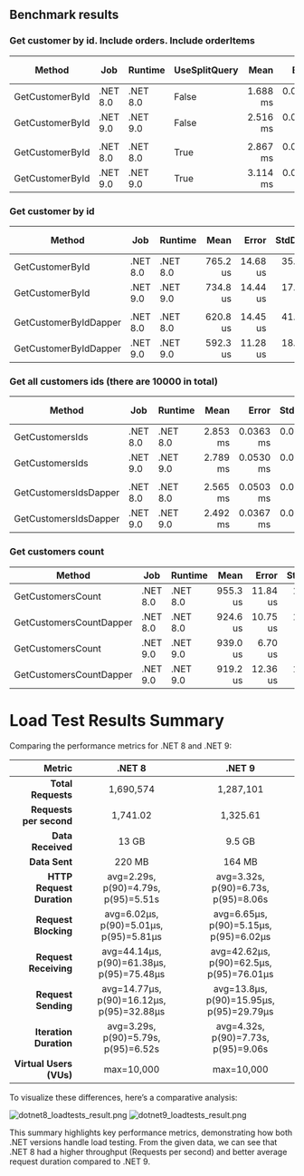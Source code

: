 ﻿
## Benchmark results
### Get customer by id. Include orders. Include orderItems

| Method          | Job      | Runtime  | UseSplitQuery | Mean     | Error     | StdDev    | Ratio | RatioSD | Allocated | Alloc Ratio |
|---------------- |--------- |--------- |-------------- |---------:|----------:|----------:|------:|--------:|----------:|------------:|
| GetCustomerById | .NET 8.0 | .NET 8.0 | False         | 1.688 ms | 0.0368 ms | 0.1038 ms |  1.00 |    0.09 |  53.82 KB |        1.00 |
| GetCustomerById | .NET 9.0 | .NET 9.0 | False         | 2.516 ms | 0.0474 ms | 0.1059 ms |  1.50 |    0.11 | 196.56 KB |        3.65 |
|                 |          |          |               |          |           |           |       |         |           |             |
| GetCustomerById | .NET 8.0 | .NET 8.0 | True          | 2.867 ms | 0.0598 ms | 0.1705 ms |  1.00 |    0.08 |  79.58 KB |        1.00 |
| GetCustomerById | .NET 9.0 | .NET 9.0 | True          | 3.114 ms | 0.0732 ms | 0.2136 ms |  1.09 |    0.10 | 161.05 KB |        2.02 |


### Get customer by id

| Method                | Job      | Runtime  | Mean     | Error    | StdDev   | Ratio | RatioSD | Allocated | Alloc Ratio |
|---------------------- |--------- |--------- |---------:|---------:|---------:|------:|--------:|----------:|------------:|
| GetCustomerById       | .NET 8.0 | .NET 8.0 | 765.2 us | 14.68 us | 35.16 us |  1.00 |    0.06 |  13.09 KB |        1.00 |
| GetCustomerById       | .NET 9.0 | .NET 9.0 | 734.8 us | 14.44 us | 17.73 us |  0.96 |    0.05 |  14.59 KB |        1.12 |
|                       |          |          |          |          |          |       |         |           |             |
| GetCustomerByIdDapper | .NET 8.0 | .NET 8.0 | 620.8 us | 14.45 us | 41.68 us |  1.00 |    0.09 |   4.95 KB |        1.00 |
| GetCustomerByIdDapper | .NET 9.0 | .NET 9.0 | 592.3 us | 11.28 us | 18.22 us |  0.96 |    0.07 |   4.96 KB |        1.00 |

### Get all customers ids (there are 10000 in total)

| Method                | Job      | Runtime  | Mean     | Error     | StdDev    | Ratio | RatioSD | Allocated  | Alloc Ratio |
|---------------------- |--------- |--------- |---------:|----------:|----------:|------:|--------:|-----------:|------------:|
| GetCustomersIds       | .NET 8.0 | .NET 8.0 | 2.853 ms | 0.0363 ms | 0.0340 ms |  1.00 |    0.02 | 2380.84 KB |        1.00 |
| GetCustomersIds       | .NET 9.0 | .NET 9.0 | 2.789 ms | 0.0530 ms | 0.0650 ms |  0.98 |    0.03 | 2381.85 KB |        1.00 |
|                       |          |          |          |           |           |       |         |            |             |
| GetCustomersIdsDapper | .NET 8.0 | .NET 8.0 | 2.565 ms | 0.0503 ms | 0.0471 ms |  1.00 |    0.03 |  981.21 KB |        1.00 |
| GetCustomersIdsDapper | .NET 9.0 | .NET 9.0 | 2.492 ms | 0.0367 ms | 0.0343 ms |  0.97 |    0.02 |  981.64 KB |        1.00 |

### Get customers count
| Method                  | Job      | Runtime  | Mean     | Error    | StdDev   | Allocated |
|------------------------ |--------- |--------- |---------:|---------:|---------:|----------:|
| GetCustomersCount       | .NET 8.0 | .NET 8.0 | 955.3 us | 11.84 us | 11.08 us |   4.97 KB |
| GetCustomersCountDapper | .NET 8.0 | .NET 8.0 | 924.6 us | 10.75 us | 10.06 us |   2.13 KB |
| GetCustomersCount       | .NET 9.0 | .NET 9.0 | 939.0 us |  6.70 us |  5.94 us |   5.56 KB |
| GetCustomersCountDapper | .NET 9.0 | .NET 9.0 | 919.2 us | 12.36 us | 11.56 us |   2.17 KB |




# Load Test Results Summary

Comparing the performance metrics for .NET 8 and .NET 9:

| Metric                      | .NET 8                                | .NET 9                                |
|----------------------------:|:-------------------------------------:|:-------------------------------------:|
| **Total Requests**          | 1,690,574                             | 1,287,101                             |
| **Requests per second**     | 1,741.02                              | 1,325.61                              |
| **Data Received**           | 13 GB                                 | 9.5 GB                                |
| **Data Sent**               | 220 MB                                | 164 MB                                |
| **HTTP Request Duration**   | avg=2.29s, p(90)=4.79s, p(95)=5.51s   | avg=3.32s, p(90)=6.73s, p(95)=8.06s   |
| **Request Blocking**        | avg=6.02µs, p(90)=5.01µs, p(95)=5.81µs| avg=6.65µs, p(90)=5.15µs, p(95)=6.02µs|
| **Request Receiving**       | avg=44.14µs, p(90)=61.38µs, p(95)=75.48µs| avg=42.62µs, p(90)=62.5µs, p(95)=76.01µs|
| **Request Sending**         | avg=14.77µs, p(90)=16.12µs, p(95)=32.88µs| avg=13.8µs, p(90)=15.95µs, p(95)=29.79µs|
| **Iteration Duration**      | avg=3.29s, p(90)=5.79s, p(95)=6.52s   | avg=4.32s, p(90)=7.73s, p(95)=9.06s   |
| **Virtual Users (VUs)**     | max=10,000                            | max=10,000                            |

To visualize these differences, here’s a comparative analysis:

![dotnet8_loadtests_result.png](dotnet8_loadtests_result.png)
![dotnet9_loadtests_result.png](dotnet9_loadtests_result.png)

This summary highlights key performance metrics, demonstrating how both .NET versions handle load testing. From the given data, we can see that .NET 8 had a higher throughput (Requests per second) and better average request duration compared to .NET 9.
